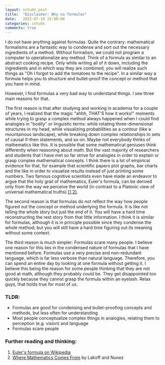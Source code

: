 ```yaml
---
layout: intuds_post
title:  "Disclaimer: Why no formulas"
date:   2015-07-19 15:00:00
categories: intuds
comments: true
---
```


I do not have anything against formulas. Quite the contrary: mathematical formalisms are a fantastic way to condense and sort out the necessary ingredients of a method. Without formalism, we could not program a computer to operationalize any method. Think of a formula as similar to an abstract cooking recipe. Only while writing all of it down, including the ingredients and in which way they are combined, you will realize such things as "Oh I forgot to add the tomatoes to the recipe". In a similar way a formula helps you to structure and bullet-proof the concept or method that you have in mind.

However, I find formulas a very bad way to understand things. I see three main reasons for that. 

The first reason is that after studying and working in academia for a couple of years, I realized that the magic "ahhh, THAT'S how it works!" moments while trying to grasp a complex method always happened when I could find analogies in "bodily" or linguistic terms: while rotating three-dimensional structures in my head, while visualizing probabilities as a contour (like a mountainous landscape), while breaking down complex relationships to sets of causal if-then statements, and so on. Maybe not everybody thinks of mathematics like this. It is possible that some mathematical geniuses think differently when reasoning about math. But the vast majority of researchers and students that I have met so far strive for analogies in order to explain or grasp complex mathematical concepts. I think there is a lot of empirical evidence for that, for example that scientific papers plot graphs, bar charts and the like in order to visualize results instead of just printing some numbers. Two famous cognitive scientists even have made an endeavor to argue that the holy grail of mathematics, Euler's formula, can be derived only from the way we perceive the world (in contrast to a Platonic view of universal mathematical truths) [[1,2]](#further).

The second reason is that formulas do not reflect the way how people figured out the concept or method underlying the formula. It is like not telling the whole story but just the end of it. You will have a hard time reconstructing the rest story from that little information. I think it is similar for formulas, although it is in principle possible since they condense the whole method; but you will still have a hard time figuring out its meaning without some context.

The third reason is much simpler: Formulas scare many people. I believe one reason for this lies in the condensed nature of formulas that I have mentioned before. Formulas use a very precise and non-redundant language, which is far less verbose than natural language. Therefore, you can spend an entire day by looking at one formula without getting it. I believe this being the reason for some people thinking that they are not good at math, although they probably could be. They get disappointed too quickly because they cannot grasp the formula within an eyelash. Relax guys, that holds true for most of us.

### TLDR:
- Formulas are good for condensing and bullet-proofing concepts and methods, but less often for understanding
- Most people conceptualize complex things in analogies, relating them to perception (e.g. vision) and language
- Formulas scare people

### <a name="further"></a>Further reading and thinking:
1. [Euler's formula on Wikipedia](http://en.wikipedia.org/wiki/Euler's_formula)
2. [Where Mathematics Comes From](https://en.wikipedia.org/wiki/Where_Mathematics_Comes_From) by Lakoff and Nunez
